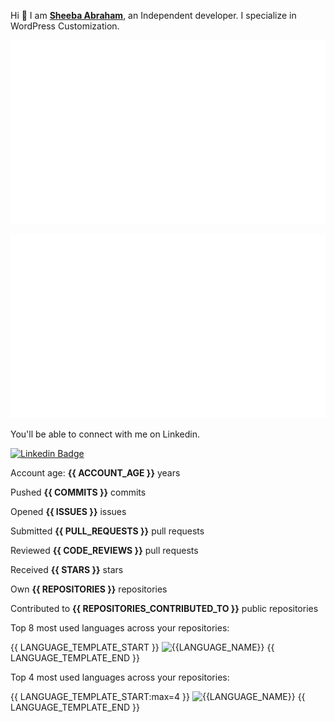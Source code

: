   
Hi 👋 I am  **[Sheeba Abraham](https://iSheeba.com)**, an Independent developer. I specialize in WordPress Customization.  

![](https://raw.githubusercontent.com/isheeba/git-stats/master/generated/overview.svg#gh-dark-mode-only)
 
 
![](https://raw.githubusercontent.com/isheeba/git-stats/master/generated/languages.svg#gh-dark-mode-only)

You'll be able to connect with me on Linkedin.  

[![Linkedin Badge](https://img.shields.io/badge/-LinkedIn-blue?style=flat-square&logo=Linkedin&logoColor=white&link=https://www.linkedin.com/in/sheebaabraham/)](https://www.linkedin.com/in/sheebaabraham/)
 

Account age: **{{ ACCOUNT_AGE }}** years

Pushed **{{ COMMITS }}** commits

Opened **{{ ISSUES }}** issues

Submitted **{{ PULL_REQUESTS }}** pull requests

Reviewed **{{ CODE_REVIEWS }}** pull requests

Received **{{ STARS }}** stars

Own **{{ REPOSITORIES }}** repositories

Contributed to **{{ REPOSITORIES_CONTRIBUTED_TO }}** public repositories

Top 8 most used languages across your repositories:

{{ LANGUAGE_TEMPLATE_START }}
![{{LANGUAGE_NAME}}](https://img.shields.io/static/v1?style=flat-square&label=%E2%A0%80&color=555&labelColor={{LANGUAGE_COLOR:uri}}&message={{LANGUAGE_NAME:uri}}%EF%B8%B1{{LANGUAGE_PERCENT:uri}}%25)
{{ LANGUAGE_TEMPLATE_END }}

Top 4 most used languages across your repositories:

{{ LANGUAGE_TEMPLATE_START:max=4 }}
![{{LANGUAGE_NAME}}](https://img.shields.io/static/v1?style=flat-square&label=%E2%A0%80&color=555&labelColor={{LANGUAGE_COLOR:uri}}&message={{LANGUAGE_NAME:uri}}%EF%B8%B1{{LANGUAGE_PERCENT:uri}}%25)
{{ LANGUAGE_TEMPLATE_END }}
